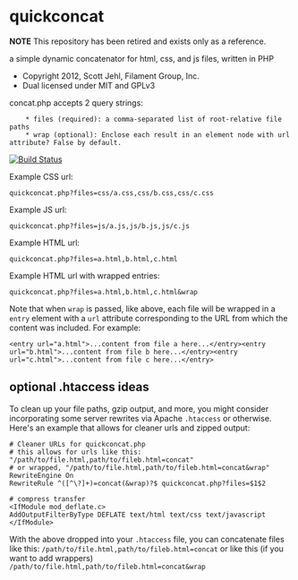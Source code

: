 # quickconcat

**NOTE** This repository has been retired and exists only as a reference.

a simple dynamic concatenator for html, css, and js files, written in PHP

* Copyright 2012, Scott Jehl, Filament Group, Inc. 
* Dual licensed under MIT and GPLv3

concat.php accepts 2 query strings: 

		* files (required): a comma-separated list of root-relative file paths
		* wrap (optional): Enclose each result in an element node with url attribute? False by default.
		
[![Build Status](https://travis-ci.org/filamentgroup/quickconcat.png)](http://travis-ci.org/filamentgroup/quickconcat)

Example CSS url: 

    quickconcat.php?files=css/a.css,css/b.css,css/c.css

Example JS url:

    quickconcat.php?files=js/a.js,js/b.js,js/c.js

Example HTML url: 

    quickconcat.php?files=a.html,b.html,c.html

Example HTML url with wrapped entries:

    quickconcat.php?files=a.html,b.html,c.html&wrap

Note that when `wrap` is passed, like above, each file will be wrapped in a `entry` element with a `url` attribute corresponding to the URL from which the content was included. For example:

    <entry url="a.html">...content from file a here...</entry><entry url="b.html">...content from file b here...</entry><entry url="c.html">...content from file c here...</entry>
	
## optional .htaccess ideas

To clean up your file paths, gzip output, and more, you might consider incorporating some server rewrites via Apache `.htaccess` or otherwise. Here's an example that allows for cleaner urls and zipped output:

	# Cleaner URLs for quickconcat.php
	# this allows for urls like this: "/path/to/file.html,path/to/fileb.html=concat"
	# or wrapped, "/path/to/file.html,path/to/fileb.html=concat&wrap"
	RewriteEngine On
	RewriteRule ^([^\?]+)=concat(&wrap)?$ quickconcat.php?files=$1$2

	# compress transfer
	<IfModule mod_deflate.c>
	AddOutputFilterByType DEFLATE text/html text/css text/javascript
	</IfModule>

With the above dropped into your `.htaccess` file, you can concatenate files like this: `/path/to/file.html,path/to/fileb.html=concat` or like this (if you want to add wrappers) `/path/to/file.html,path/to/fileb.html=concat&wrap`
	
	

